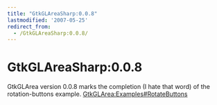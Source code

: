 ```yaml
---
title: "GtkGLAreaSharp:0.0.8"
lastmodified: '2007-05-25'
redirect_from:
  - /GtkGLAreaSharp:0.0.8/
---
```


GtkGLAreaSharp:0.0.8
====================

GtkGLArea version 0.0.8 marks the completion (I hate that word) of the rotation-buttons example. [GtkGLArea:Examples\#RotateButtons](/GtkGLArea:Examples#rotatebuttons "GtkGLArea:Examples")

